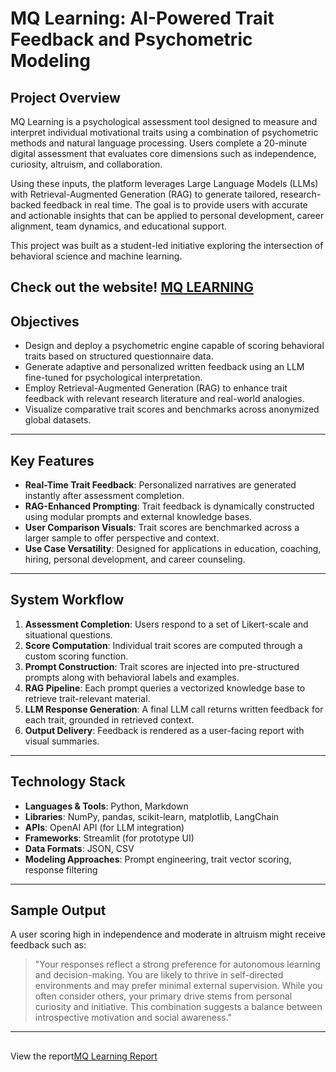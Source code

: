 # MQ Learning: AI-Powered Trait Feedback and Psychometric Modeling

## Project Overview

MQ Learning is a psychological assessment tool designed to measure and interpret individual motivational traits using a combination of psychometric methods and natural language processing. Users complete a 20-minute digital assessment that evaluates core dimensions such as independence, curiosity, altruism, and collaboration.

Using these inputs, the platform leverages Large Language Models (LLMs) with Retrieval-Augmented Generation (RAG) to generate tailored, research-backed feedback in real time. The goal is to provide users with accurate and actionable insights that can be applied to personal development, career alignment, team dynamics, and educational support.

This project was built as a student-led initiative exploring the intersection of behavioral science and machine learning.

Check out the website! 
[MQ LEARNING](https://mq.equalearning.net/)
---

## Objectives

- Design and deploy a psychometric engine capable of scoring behavioral traits based on structured questionnaire data.
- Generate adaptive and personalized written feedback using an LLM fine-tuned for psychological interpretation.
- Employ Retrieval-Augmented Generation (RAG) to enhance trait feedback with relevant research literature and real-world analogies.
- Visualize comparative trait scores and benchmarks across anonymized global datasets.

---

## Key Features

- **Real-Time Trait Feedback**: Personalized narratives are generated instantly after assessment completion.
- **RAG-Enhanced Prompting**: Trait feedback is dynamically constructed using modular prompts and external knowledge bases.
- **User Comparison Visuals**: Trait scores are benchmarked across a larger sample to offer perspective and context.
- **Use Case Versatility**: Designed for applications in education, coaching, hiring, personal development, and career counseling.

---

## System Workflow

1. **Assessment Completion**: Users respond to a set of Likert-scale and situational questions.
2. **Score Computation**: Individual trait scores are computed through a custom scoring function.
3. **Prompt Construction**: Trait scores are injected into pre-structured prompts along with behavioral labels and examples.
4. **RAG Pipeline**: Each prompt queries a vectorized knowledge base to retrieve trait-relevant material.
5. **LLM Response Generation**: A final LLM call returns written feedback for each trait, grounded in retrieved context.
6. **Output Delivery**: Feedback is rendered as a user-facing report with visual summaries.

---

## Technology Stack

- **Languages & Tools**: Python, Markdown
- **Libraries**: NumPy, pandas, scikit-learn, matplotlib, LangChain
- **APIs**: OpenAI API (for LLM integration)
- **Frameworks**: Streamlit (for prototype UI)
- **Data Formats**: JSON, CSV
- **Modeling Approaches**: Prompt engineering, trait vector scoring, response filtering

---


## Sample Output

A user scoring high in independence and moderate in altruism might receive feedback such as:

> "Your responses reflect a strong preference for autonomous learning and decision-making. You are likely to thrive in self-directed environments and may prefer minimal external supervision. While you often consider others, your primary drive stems from personal curiosity and initiative. This combination suggests a balance between introspective motivation and social awareness."

---

## 
View the report[MQ Learning Report](./MQ_report.pdf)


